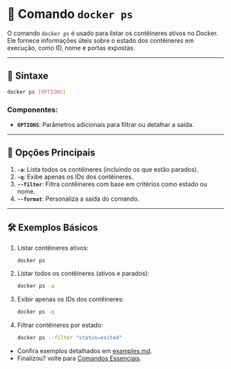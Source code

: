 # 🐳 Comando `docker ps`

O comando `docker ps` é usado para listar os contêineres ativos no Docker. Ele fornece informações úteis sobre o estado dos contêineres em execução, como ID, nome e portas expostas.

---

## 📌 Sintaxe
```bash
docker ps [OPTIONS]
```

### Componentes:
- **`OPTIONS`**: Parâmetros adicionais para filtrar ou detalhar a saída.

---

## 🚀 Opções Principais
1. **`-a`**: Lista todos os contêineres (incluindo os que estão parados).
2. **`-q`**: Exibe apenas os IDs dos contêineres.
3. **`--filter`**: Filtra contêineres com base em critérios como estado ou nome.
4. **`--format`**: Personaliza a saída do comando.

---

## 🛠️ Exemplos Básicos
1. Listar contêineres ativos:
   ```bash
   docker ps
   ```

2. Listar todos os contêineres (ativos e parados):
   ```bash
   docker ps -a
   ```

3. Exibir apenas os IDs dos contêineres:
   ```bash
   docker ps -q
   ```

4. Filtrar contêineres por estado:
   ```bash
   docker ps --filter "status=exited"
   ```

- Confira exemplos detalhados em [examples.md](./examples.md).
- Finalizou? volte para [Comandos Essenciais](../README.md).
